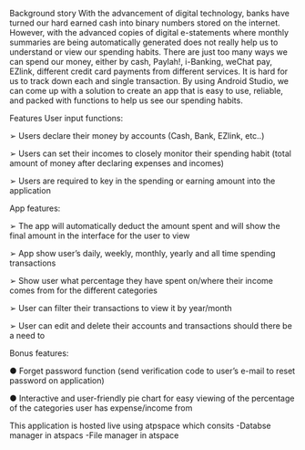 Background story
       With the advancement of digital technology, banks have turned our hard earned cash into binary numbers stored on the internet. However, with the advanced copies of digital e-statements where monthly summaries are being automatically generated does not really help us to understand or view our spending habits. There are just too many ways we can spend our money, either by cash, Paylah!, i-Banking, weChat pay, EZlink, different credit card payments from different services. It is hard for us to track down each and single transaction.
        By using Android Studio, we can come up with a solution to create an app that is easy to use, reliable, and packed with functions to help us see our spending habits.

Features
User input functions:

➢	Users declare their money by accounts (Cash, Bank, EZlink, etc..)

➢	Users can set their incomes to closely monitor their spending habit (total amount of money after declaring expenses and incomes)

➢	Users are required to key in the spending or earning amount into the application



App features:

➢	The app will automatically deduct the amount spent and will show the final amount in the interface for the user to view

➢	App show user’s daily, weekly, monthly, yearly and all time spending transactions

➢	Show user what percentage they have spent on/where their income comes from for the different categories

➢	User can filter their transactions to view it by year/month

➢	User can edit and delete their accounts and transactions should there be a need to



Bonus features:

●	Forget password function (send verification code to user’s e-mail to reset password on application)

●	Interactive and user-friendly pie chart for easy viewing of the percentage of the categories user has expense/income from



This application is hosted live using atpspace which consits
-Databse manager in atspacs
-File manager in atspace
